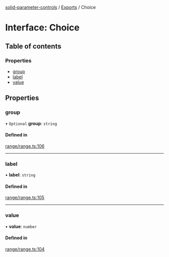 [solid-parameter-controls](../README.md) / [Exports](../modules.md) / Choice

# Interface: Choice

## Table of contents

### Properties

- [group](Choice.md#group)
- [label](Choice.md#label)
- [value](Choice.md#value)

## Properties

### group

• `Optional` **group**: `string`

#### Defined in

[range/range.ts:106](https://github.com/tahti-studio/solid-parameter-controls/blob/f68cfd3/src/range/range.ts#L106)

___

### label

• **label**: `string`

#### Defined in

[range/range.ts:105](https://github.com/tahti-studio/solid-parameter-controls/blob/f68cfd3/src/range/range.ts#L105)

___

### value

• **value**: `number`

#### Defined in

[range/range.ts:104](https://github.com/tahti-studio/solid-parameter-controls/blob/f68cfd3/src/range/range.ts#L104)

